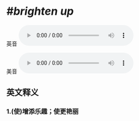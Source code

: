 # ***\#brighten up*** 
英音
<audio src="./media/brighten up1_AAC.aac" controls="controls"></audio>

美音
<audio src="./media/brighten up2_AAC.aac" controls="controls"></audio>



  

英文释义
---
### 1.**(使)增添乐趣；使更艳丽**  


